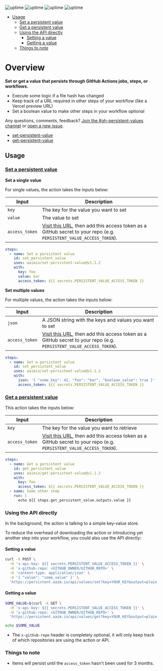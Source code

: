 ![uptime](https://badgen.net/uptime-robot/status/m787894343-bf1ddacfde07d95ec87e488c)
![uptime](https://badgen.net/uptime-robot/day/m787894343-bf1ddacfde07d95ec87e488c)
![uptime](https://badgen.net/uptime-robot/week/m787894343-bf1ddacfde07d95ec87e488c)
![uptime](https://badgen.net/uptime-robot/month/m787894343-bf1ddacfde07d95ec87e488c)

- [Usage](#usage)
  - [Set a persistent value](#set-a-persistent-value)
  - [Get a persistent value](#get-a-persistent-value)
  - [Using the API directly](#using-the-api-directly)
    - [Setting a value](#setting-a-value)
    - [Getting a value](#getting-a-value)
  - [Things to note](#things-to-note)

# Overview

**Set or get a value that persists through GitHub Actions jobs, steps, or workflows.**

- Execute some logic if a file hash has changed
- Keep track of a URL required in other steps of your workflow (like a Vercel preview URL)
- Set a boolean value to make other steps in your workflow optional

Any questions, comments, feedback? [Join the #gh-persistent-values channel](https://join.slack.com/t/aaimio/shared_invite/zt-ufy5w5rl-_xPGk4Tew4HyHSiYhsD33w) or [open a new issue](https://github.com/aaimio/set-persistent-value/issues/new).

- [set-persistent-value](https://github.com/aaimio/set-persistent-value)
- [get-persistent-value](https://github.com/aaimio/get-persistent-value)

## Usage

### [Set a persistent value](https://github.com/aaimio/set-persistent-value)

**Set a single value**

For single values, the action takes the inputs below:

| Input          | Description                                                                                                                                                                               |
| -------------- | ----------------------------------------------------------------------------------------------------------------------------------------------------------------------------------------- |
| `key`          | The key for the value you want to set                                                                                                                                                     |
| `value`        | The value to set                                                                                                                                                                          |
| `access_token` | [Visit this URL](https://persistent.aaim.io/api/values/new_access_token?output=plain), then add this access token as a GitHub secret to your repo (e.g. `PERSISTENT_VALUE_ACCESS_TOKEN`). |

```yaml
steps:
  - name: Set a persistent value
    id: set_persistent_value
    uses: aaimio/set-persistent-value@v1.1.2
    with:
      key: foo
      value: bar
      access_token: ${{ secrets.PERSISTENT_VALUE_ACCESS_TOKEN }}
```

**Set multiple values**

For multiple values, the action takes the inputs below:

| Input          | Description                                                                                                                                                                               |
| -------------- | ----------------------------------------------------------------------------------------------------------------------------------------------------------------------------------------- |
| `json`         | A JSON string with the keys and values you want to set                                                                                                                                    |
| `access_token` | [Visit this URL](https://persistent.aaim.io/api/values/new_access_token?output=plain), then add this access token as a GitHub secret to your repo (e.g. `PERSISTENT_VALUE_ACCESS_TOKEN`). |

```yaml
steps:
  - name: Set a persistent value
    id: set_persistent_value
    uses: aaimio/set-persistent-value@v1.1.2
    with:
      json: '{ "some_key": 42, "foo": "bar", "boolean_value": true }'
      access_token: ${{ secrets.PERSISTENT_VALUE_ACCESS_TOKEN }}
```

### [Get a persistent value](https://github.com/aaimio/get-persistent-value)

This action takes the inputs below:

| Input          | Description                                                                                                                                                                               |
| -------------- | ----------------------------------------------------------------------------------------------------------------------------------------------------------------------------------------- |
| `key`          | The key for the value you want to retrieve                                                                                                                                                |
| `access_token` | [Visit this URL](https://persistent.aaim.io/api/values/new_access_token?output=plain), then add this access token as a GitHub secret to your repo (e.g. `PERSISTENT_VALUE_ACCESS_TOKEN`). |

```yaml
steps:
  - name: Get a persistent value
    id: get_persistent_value
    uses: aaimio/get-persistent-value@v1.1.2
    with:
      key: foo
      access_token: ${{ secrets.PERSISTENT_VALUE_ACCESS_TOKEN }}
  - name: Some other step
    run: |
      echo ${{ steps.get_persistent_value.outputs.value }}
```

### Using the API directly

In the background, the action is talking to a simple key-value store.

To reduce the overhead of downloading the action or introducing yet another step into your workflow, you could also use the API directly:

#### Setting a value

```bash
curl -X POST \
  -H 'x-api-key: ${{ secrets.PERSISTENT_VALUE_ACCESS_TOKEN }}' \
  -H 'x-github-repo: <GITHUB_OWNER/GITHUB_REPO>' \
  -H 'content-type: application/json' \
  -d '{ "value": "some_value" }' \
  'https://persistent.aaim.io/api/values/set?key=YOUR_KEY&output=plain'
```

#### Getting a value

```bash
SOME_VALUE=$(curl -X GET \
  -H 'x-api-key: ${{ secrets.PERSISTENT_VALUE_ACCESS_TOKEN }}' \
  -H 'x-github-repo: <GITHUB_OWNER/GITHUB_REPO>' \
  'https://persistent.aaim.io/api/values/get?key=YOUR_KEY&output=plain')

echo $SOME_VALUE
```

- The `x-github-repo` header is completely optional, it will only keep track of which repositories are using the action or API.

### Things to note

- Items will persist until the `access_token` hasn't been used for 3 months.
